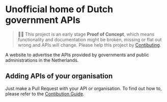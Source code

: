 # Unofficial home of Dutch government APIs

> 👩‍🔬 This project is an early stage **Proof of Concept**, which means functionality and documentation might be broken, missing or flat out wrong and APIs will change. Please help this project by [Contibuting](CONTRIBUTING.md).

A website to advertise the APIs provided by governments and public administrations in the Netherlands.

## Adding APIs of your organisation

Just make a Pull Request with your API or organisation. To find out how to, please refer to the [Contibution Guide](CONTRIBUTING.md).
